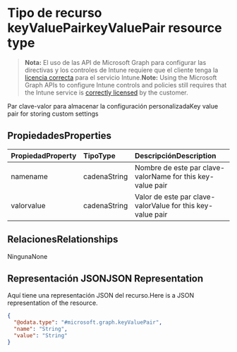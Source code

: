 # <a name="keyvaluepair-resource-type"></a><span data-ttu-id="1b64c-101">Tipo de recurso keyValuePair</span><span class="sxs-lookup"><span data-stu-id="1b64c-101">keyValuePair resource type</span></span>

> <span data-ttu-id="1b64c-102">**Nota:** El uso de las API de Microsoft Graph para configurar las directivas y los controles de Intune requiere que el cliente tenga la [licencia correcta](https://go.microsoft.com/fwlink/?linkid=839381) para el servicio Intune.</span><span class="sxs-lookup"><span data-stu-id="1b64c-102">**Note:** Using the Microsoft Graph APIs to configure Intune controls and policies still requires that the Intune service is [correctly licensed](https://go.microsoft.com/fwlink/?linkid=839381) by the customer.</span></span>

<span data-ttu-id="1b64c-103">Par clave-valor para almacenar la configuración personalizada</span><span class="sxs-lookup"><span data-stu-id="1b64c-103">Key value pair for storing custom settings</span></span>
## <a name="properties"></a><span data-ttu-id="1b64c-104">Propiedades</span><span class="sxs-lookup"><span data-stu-id="1b64c-104">Properties</span></span>
|<span data-ttu-id="1b64c-105">Propiedad</span><span class="sxs-lookup"><span data-stu-id="1b64c-105">Property</span></span>|<span data-ttu-id="1b64c-106">Tipo</span><span class="sxs-lookup"><span data-stu-id="1b64c-106">Type</span></span>|<span data-ttu-id="1b64c-107">Descripción</span><span class="sxs-lookup"><span data-stu-id="1b64c-107">Description</span></span>|
|:---|:---|:---|
|<span data-ttu-id="1b64c-108">name</span><span class="sxs-lookup"><span data-stu-id="1b64c-108">name</span></span>|<span data-ttu-id="1b64c-109">cadena</span><span class="sxs-lookup"><span data-stu-id="1b64c-109">String</span></span>|<span data-ttu-id="1b64c-110">Nombre de este par clave-valor</span><span class="sxs-lookup"><span data-stu-id="1b64c-110">Name for this key-value pair</span></span>|
|<span data-ttu-id="1b64c-111">valor</span><span class="sxs-lookup"><span data-stu-id="1b64c-111">value</span></span>|<span data-ttu-id="1b64c-112">cadena</span><span class="sxs-lookup"><span data-stu-id="1b64c-112">String</span></span>|<span data-ttu-id="1b64c-113">Valor de este par clave-valor</span><span class="sxs-lookup"><span data-stu-id="1b64c-113">Value for this key-value pair</span></span>|

## <a name="relationships"></a><span data-ttu-id="1b64c-114">Relaciones</span><span class="sxs-lookup"><span data-stu-id="1b64c-114">Relationships</span></span>
<span data-ttu-id="1b64c-115">Ninguna</span><span class="sxs-lookup"><span data-stu-id="1b64c-115">None</span></span>
## <a name="json-representation"></a><span data-ttu-id="1b64c-116">Representación JSON</span><span class="sxs-lookup"><span data-stu-id="1b64c-116">JSON Representation</span></span>
<span data-ttu-id="1b64c-117">Aquí tiene una representación JSON del recurso.</span><span class="sxs-lookup"><span data-stu-id="1b64c-117">Here is a JSON representation of the resource.</span></span>
<!-- {
  "blockType": "resource",
  "keyProperty": "id",
  "@odata.type": "microsoft.graph.keyValuePair"
}
-->
``` json
{
  "@odata.type": "#microsoft.graph.keyValuePair",
  "name": "String",
  "value": "String"
}
```



